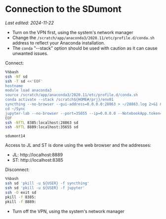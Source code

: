 # Connection to the SDumont

*Last edited: 2024-11-22*

- Turn on the VPN first, using the system's network manager
- Change the `/scratch/app/anaconda3/2020.11/etc/profile.d/conda.sh` address to reflect your Anaconda installation.
- The `conda` "--stack" option should be used with caution as it can cause unwanted issues.

Connect:


```bash
%%bash
ssh -Nf sd
ssh -T sd <<'EOF'
hostname
module load anaconda3
source /scratch/app/anaconda3/2020.11/etc/profile.d/conda.sh
conda activate --stack /scratch${HOME#/prj}/env01
syncthing --no-browser --gui-address=0.0.0.0:28863 > ~/28863.log 2>&1 &
cd ~/Sync
jupyter-lab --no-browser --port=35655 --ip=0.0.0.0 --NotebookApp.token="" > ~/35655.log 2>&1 &
EOF
ssh -NfTL 8385:localhost:28863 sd
ssh -NfTL 8889:localhost:35655 sd
```

    sdumont14


Access to JL and ST is done using the web browser and the addresses:
- JL: http://localhost:8889  
- ST: http://localhost:8385

Disconnect:


```bash
%%bash
ssh sd 'pkill -u ${USER} -f syncthing'
ssh sd 'pkill -u ${USER} -f jupyter'
ssh -O exit sd
pkill -f 8385:
pkill -f 8889:
```

- Turn off the VPN, using the system's network manager
